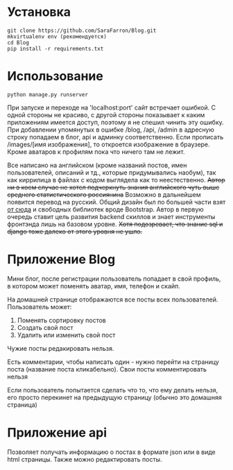 # Установка

    git clone https://github.com/SaraFarron/Blog.git
    mkvirtualenv env (рекомендуется)
    cd Blog
    pip install -r requirements.txt

# Использование

    python manage.py runserver

При запуске и переходе на 'localhost:port' сайт встречает ошибкой. С одной стороны не красиво, с другой стороны показывает к каким приложениям имеется доступ, поэтому
я не спешил чинить эту ошибку.
При добавлении упомянутых в ошибке /blog, /api, /admin в адресную строку попадаем в блог, api и админку соответственно. Если прописать /images/[имя изображения], то откроется изображение
в браузере. Кроме аватаров к профилям пока что ничего там не лежит.

Все написано на английском (кроме названий постов, имен пользователей, описаний и тд., которые придумывались наобум), так как киррилица в файлах с кодом выглядела как то неестественно. ~~Автор ни в коем случае не хотел подчеркнуть знания английского чуть выше среднего статистического россиянина~~ Возможно в дальнейшем появится перевод на русский. Общий дизайн был по большей части взят [от сюда](https://dtf.ru/new) и свободных библиотек вроде Bootstrap. Автор в первую очередь ставит цель развития backend скиллов и знает инструменты фронтэнда лишь на базовом уровне. ~~Хотя подозревает, что знание sql и django тоже далеко от этого уровня не ушло.~~

# Приложение Blog

Мини блог, после регистрации пользователь попадает в свой профиль, в котором может поменять аватар, имя, телефон и скайп.

На домашней странице отображаются все посты всех пользователей. Пользователь может:
1. Поменять сортировку постов
2. Создать свой пост
3. Удалить или изменить свой пост

Чужие посты редакировать нельзя.

Есть комментарии, чтобы написать один - нужно перейти на страницу поста (название поста кликабельно). Свои посты комментировать нельзя

Если пользователь попытается сделать что то, что ему делать нельзя, его просто перекинет на предыдущую страницу (обычно это домашняя страница)

# Приложение api

Позволяет получать информацию о постах в формате json или в виде html страницы. Также можно редактировать посты.
